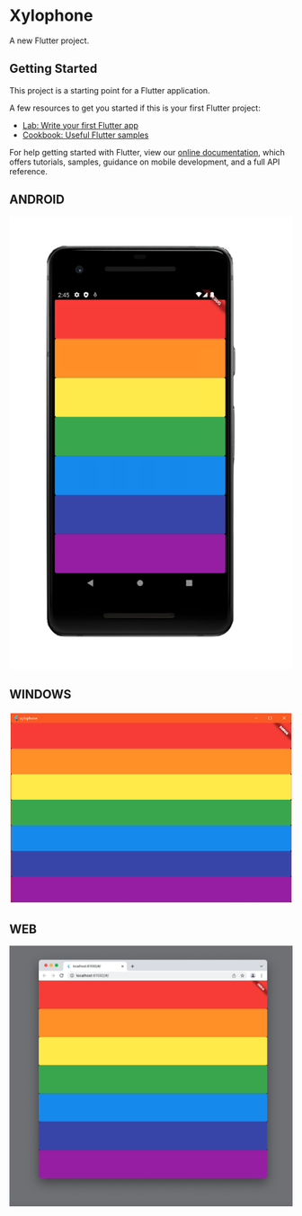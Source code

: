# Xylophone

A new Flutter project.

## Getting Started

This project is a starting point for a Flutter application.

A few resources to get you started if this is your first Flutter project:

- [Lab: Write your first Flutter app](https://flutter.dev/docs/get-started/codelab)
- [Cookbook: Useful Flutter samples](https://flutter.dev/docs/cookbook)

For help getting started with Flutter, view our
[online documentation](https://flutter.dev/docs), which offers tutorials,
samples, guidance on mobile development, and a full API reference.

## ANDROID

![Alt-Text](/screenshots/xylophone_android.png)

## WINDOWS

![Alt-Text](/screenshots/xylophone_windows.png)

## WEB

![Alt-Text](/screenshots/xylophone_web.png)
